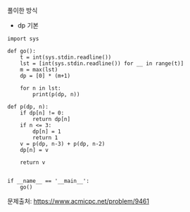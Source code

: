 풀이한 방식
- dp 기본
```python3
import sys

def go():
    t = int(sys.stdin.readline())
    lst = [int(sys.stdin.readline()) for __ in range(t)]
    m = max(lst)
    dp = [0] * (m+1)

    for n in lst:
        print(p(dp, n))

def p(dp, n):
    if dp[n] != 0:
        return dp[n]
    if n <= 3:
        dp[n] = 1
        return 1
    v = p(dp, n-3) + p(dp, n-2)
    dp[n] = v

    return v


if __name__ == '__main__':
    go()
```
문제출처: https://www.acmicpc.net/problem/9461
